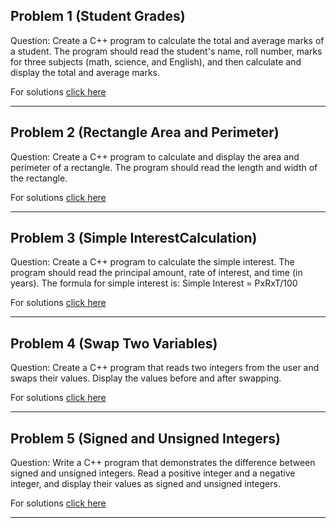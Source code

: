 ## Problem 1 (Student Grades)

Question: Create a C++ program to calculate the total and average marks of a student. The program should read the student's name, roll number, marks for three subjects (math, science, and English), and then calculate and display the total and average marks.

For solutions <a href="/solutions/p1.cpp">click here</a>

----

## Problem 2 (Rectangle Area and Perimeter)

Question: Create a C++ program to calculate and display the area and perimeter of a rectangle. The program should read the length and width of the rectangle.

For solutions <a href="/solutions/p2.cpp">click here</a>

----

## Problem 3 (Simple InterestCalculation)


Question: Create a C++ program to calculate the simple interest. The program should read the principal amount, rate of interest, and time (in years). The formula for simple interest is: 
Simple Interest = PxRxT/100

For solutions <a href="/solutions/p3.cpp">click here</a>

----
## Problem 4 (Swap Two Variables)

Question: Create a C++ program that reads two integers from the user and swaps their values. Display the values before and after swapping.

For solutions <a href="/solutions/p4.cpp">click here</a>

----

## Problem 5 (Signed and Unsigned Integers)

Question: Write a C++ program that demonstrates the difference between signed and unsigned integers. Read a positive integer and a negative integer, and display their values as signed and unsigned integers.

For solutions <a href="/solutions/p5.cpp">click here</a>

----
